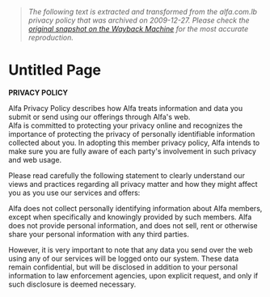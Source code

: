 > *The following text is extracted and transformed from the alfa.com.lb privacy policy that was archived on 2009-12-27. Please check the [original snapshot on the Wayback Machine](https://web.archive.org/web/20091227143058id_/http%3A//www.alfa.com.lb/privacy.aspx) for the most accurate reproduction.*

# Untitled Page

**PRIVACY POLICY**

Alfa Privacy Policy describes how Alfa treats information and data you submit or send using our offerings through Alfa's web.   
Alfa is committed to protecting your privacy online and recognizes the importance of protecting the privacy of personally identifiable information collected about you. In adopting this member privacy policy, Alfa intends to make sure you are fully aware of each party's involvement in such privacy and web usage.

Please read carefully the following statement to clearly understand our views and practices regarding all privacy matter and how they might affect you as you use our services and offers:

Alfa does not collect personally identifying information about Alfa members, except when specifically and knowingly provided by such members. Alfa does not provide personal information, and does not sell, rent or otherwise share your personal information with any third parties.

However, it is very important to note that any data you send over the web using any of our services will be logged onto our system. These data remain confidential, but will be disclosed in addition to your personal information to law enforcement agencies, upon explicit request, and only if such disclosure is deemed necessary.
